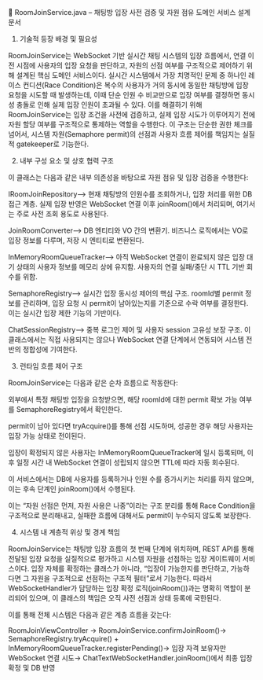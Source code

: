 📘 RoomJoinService.java – 채팅방 입장 사전 검증 및 자원 점유 도메인 서비스 설계 문서

1. 기술적 등장 배경 및 필요성

RoomJoinService는 WebSocket 기반 실시간 채팅 시스템의 입장 흐름에서, 연결 이전 시점에 사용자의 입장 요청을 판단하고, 자원의 선점 여부를 구조적으로 제어하기 위해 설계된 핵심 도메인 서비스이다. 실시간 시스템에서 가장 치명적인 문제 중 하나인 레이스 컨디션(Race Condition)은 복수의 사용자가 거의 동시에 동일한 채팅방에 입장 요청을 시도할 때 발생하는데, 이때 단순 인원 수 비교만으로 입장 여부를 결정하면 동시성 충돌로 인해 실제 입장 인원이 초과될 수 있다. 이를 해결하기 위해 RoomJoinService는 입장 조건을 사전에 검증하고, 실제 입장 시도가 이루어지기 전에 자원 할당 여부를 구조적으로 통제하는 역할을 수행한다. 이 구조는 단순한 권한 체크를 넘어서, 시스템 자원(Semaphore permit)의 선점과 사용자 흐름 제어를 책임지는 실질적 gatekeeper로 기능한다.

2. 내부 구성 요소 및 상호 협력 구조

이 클래스는 다음과 같은 내부 의존성을 바탕으로 자원 점유 및 입장 검증을 수행한다:

IRoomJoinRepository⟶ 현재 채팅방의 인원수를 조회하거나, 입장 처리를 위한 DB 접근 계층. 실제 입장 반영은 WebSocket 연결 이후 joinRoom()에서 처리되며, 여기서는 주로 사전 조회 용도로 사용된다.

JoinRoomConverter⟶ DB 엔티티와 VO 간의 변환기. 비즈니스 로직에서는 VO로 입장 정보를 다루며, 저장 시 엔티티로 변환된다.

InMemoryRoomQueueTracker⟶ 아직 WebSocket 연결이 완료되지 않은 입장 대기 상태의 사용자 정보를 메모리 상에 유지함. 사용자의 연결 실패/중단 시 TTL 기반 회수를 위함.

SemaphoreRegistry⟶ 실시간 입장 동시성 제어의 핵심 구조. roomId별 permit 정보를 관리하며, 입장 요청 시 permit이 남아있는지를 기준으로 수락 여부를 결정한다. 이는 실시간 입장 제한 기능의 기반이다.

ChatSessionRegistry⟶ 중복 로그인 제어 및 사용자 session 고유성 보장 구조. 이 클래스에서는 직접 사용되지는 않으나 WebSocket 연결 단계에서 연동되어 시스템 전반의 정합성에 기여한다.

3. 런타임 흐름 제어 구조

RoomJoinService는 다음과 같은 순차 흐름으로 작동한다:

외부에서 특정 채팅방 입장을 요청받으면, 해당 roomId에 대한 permit 확보 가능 여부를 SemaphoreRegistry에서 확인한다.

permit이 남아 있다면 tryAcquire()를 통해 선점 시도하며, 성공한 경우 해당 사용자는 입장 가능 상태로 전이된다.

입장이 확정되지 않은 사용자는 InMemoryRoomQueueTracker에 일시 등록되며, 이후 일정 시간 내 WebSocket 연결이 성립되지 않으면 TTL에 따라 자동 회수된다.

이 서비스에서는 DB에 사용자를 등록하거나 인원 수를 증가시키는 처리를 하지 않으며, 이는 후속 단계인 joinRoom()에서 수행된다.

이는 “자원 선점은 먼저, 자원 사용은 나중”이라는 구조 분리를 통해 Race Condition을 구조적으로 분리해내고, 실패한 흐름에 대해서도 permit이 누수되지 않도록 보장한다.

4. 시스템 내 계층적 위상 및 경계 책임

RoomJoinService는 채팅방 입장 흐름의 첫 번째 단계에 위치하며, REST API를 통해 전달된 입장 요청을 실질적으로 평가하고 시스템 자원을 선점하는 입장 게이트웨이 서비스이다. 입장 자체를 확정하는 클래스가 아니라, “입장이 가능한지를 판단하고, 가능하다면 그 자원을 구조적으로 선점하는 구조적 필터”로서 기능한다. 따라서 WebSocketHandler가 담당하는 입장 확정 로직(joinRoom())과는 명확히 역할이 분리되어 있으며, 이 클래스의 책임은 오직 사전 선점과 상태 등록에 국한된다.

이를 통해 전체 시스템은 다음과 같은 계층 흐름을 갖는다:

RoomJoinViewController → RoomJoinService.confirmJoinRoom()→ SemaphoreRegistry.tryAcquire() + InMemoryRoomQueueTracker.registerPending()→ 입장 자격 보유자만 WebSocket 연결 시도→ ChatTextWebSocketHandler.joinRoom()에서 최종 입장 확정 및 DB 반영
